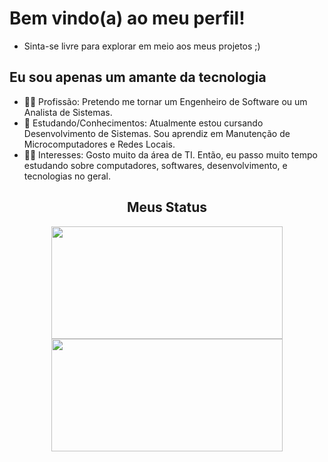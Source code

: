 # Bem vindo(a) ao meu perfil!
- Sinta-se livre para explorar em meio aos meus projetos ;)

## Eu sou apenas um amante da tecnologia
- 👨‍🎓 Profissão: Pretendo me tornar um Engenheiro de Software ou um Analista de Sistemas.
- 📝 Estudando/Conhecimentos: Atualmente estou cursando Desenvolvimento de Sistemas. Sou aprendiz em Manutenção de Microcomputadores e Redes Locais.
- 💁‍♂️ Interesses: Gosto muito da área de TI. Então, eu passo muito tempo estudando sobre computadores, softwares, desenvolvimento, e tecnologias no geral.

<h2 align="center">Meus Status</h2>

<div align="center">
  <img align="center" height="180em" width="370em" src="https://github-readme-stats.vercel.app/api/top-langs/?username=PedRo-HenRique-14&layout=compact&theme=radical&custom_title=LINGUAGENS MAIS USADAS:&border_radius=0"/>
  <img align="center" height="180em" width="370em" src="https://github-readme-stats.vercel.app/api?username=PedRo-HenRique-14&show_icons=true&theme=radical&hide_title=false&custom_title=MEUS STATUS:&hide_rank=false&border_radius=0"/>
</div>
